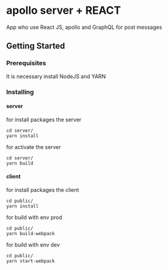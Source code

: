 # apollo server + REACT

App who use React JS, apollo and GraphQL for post messages

## Getting Started

### Prerequisites

It is necessary install NodeJS and YARN

### Installing

#### server

for install packages the server
```
cd server/
yarn install
```

for activate the server
```
cd server/
yarn build
```

#### client

for install packages the client
```
cd public/
yarn install
```

for build with env prod
```
cd public/
yarn build-webpack
```

for build with env dev
```
cd public/
yarn start-webpack
```